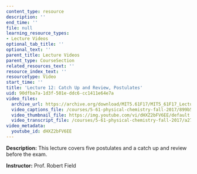 ```yaml
---
content_type: resource
description: ''
end_time: ''
file: null
learning_resource_types:
- Lecture Videos
optional_tab_title: ''
optional_text: ''
parent_title: Lecture Videos
parent_type: CourseSection
related_resources_text: ''
resource_index_text: ''
resourcetype: Video
start_time: ''
title: 'Lecture 12: Catch Up and Review, Postulates'
uid: 90dfba7a-1d3f-501e-ddc6-cc1411e64e7a
video_files:
  archive_url: https://archive.org/download/MIT5.61F17/MIT5_61F17_Lecture_12_300k.mp4
  video_captions_file: /courses/5-61-physical-chemistry-fall-2017/899b58afca2757cb86792aa3251ba11e_dHXZ2bFV6EE.vtt
  video_thumbnail_file: https://img.youtube.com/vi/dHXZ2bFV6EE/default.jpg
  video_transcript_file: /courses/5-61-physical-chemistry-fall-2017/a27d3c505e97da10d5e18b2b59daa28b_dHXZ2bFV6EE.pdf
video_metadata:
  youtube_id: dHXZ2bFV6EE
---
```


**Description:** This lecture covers five postulates and a catch up and review before the exam.

**Instructor:** Prof. Robert Field